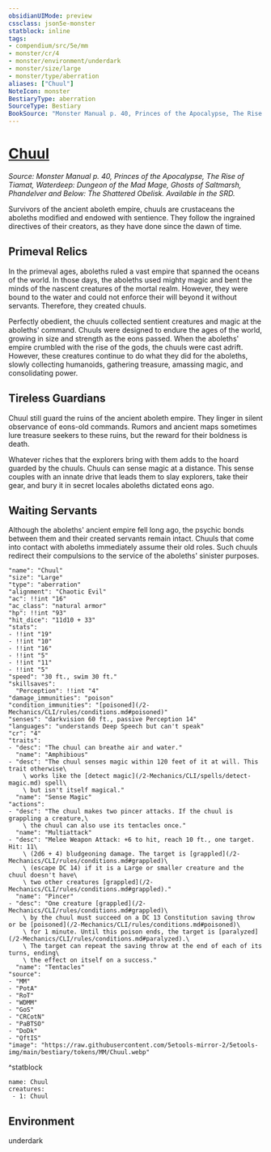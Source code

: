 ```yaml
---
obsidianUIMode: preview
cssclass: json5e-monster
statblock: inline
tags:
- compendium/src/5e/mm
- monster/cr/4
- monster/environment/underdark
- monster/size/large
- monster/type/aberration
aliases: ["Chuul"]
NoteIcon: monster
BestiaryType: aberration
SourceType: Bestiary
BookSource: "Monster Manual p. 40, Princes of the Apocalypse, The Rise of Tiamat, Waterdeep: Dungeon of the Mad Mage, Ghosts of Saltmarsh, Phandelver and Below: The Shattered Obelisk. Available in the SRD."
---
```

# [Chuul](2-Mechanics/CLI/bestiary/aberration/chuul.md)
*Source: Monster Manual p. 40, Princes of the Apocalypse, The Rise of Tiamat, Waterdeep: Dungeon of the Mad Mage, Ghosts of Saltmarsh, Phandelver and Below: The Shattered Obelisk. Available in the SRD.*  

Survivors of the ancient aboleth empire, chuuls are crustaceans the aboleths modified and endowed with sentience. They follow the ingrained directives of their creators, as they have done since the dawn of time.

## Primeval Relics

In the primeval ages, aboleths ruled a vast empire that spanned the oceans of the world. In those days, the aboleths used mighty magic and bent the minds of the nascent creatures of the mortal realm. However, they were bound to the water and could not enforce their will beyond it without servants. Therefore, they created chuuls.

Perfectly obedient, the chuuls collected sentient creatures and magic at the aboleths' command. Chuuls were designed to endure the ages of the world, growing in size and strength as the eons passed. When the aboleths' empire crumbled with the rise of the gods, the chuuls were cast adrift. However, these creatures continue to do what they did for the aboleths, slowly collecting humanoids, gathering treasure, amassing magic, and consolidating power.

## Tireless Guardians

Chuul still guard the ruins of the ancient aboleth empire. They linger in silent observance of eons-old commands. Rumors and ancient maps sometimes lure treasure seekers to these ruins, but the reward for their boldness is death.

Whatever riches that the explorers bring with them adds to the hoard guarded by the chuuls. Chuuls can sense magic at a distance. This sense couples with an innate drive that leads them to slay explorers, take their gear, and bury it in secret locales aboleths dictated eons ago.

## Waiting Servants

Although the aboleths' ancient empire fell long ago, the psychic bonds between them and their created servants remain intact. Chuuls that come into contact with aboleths immediately assume their old roles. Such chuuls redirect their compulsions to the service of the aboleths' sinister purposes.

```statblock
"name": "Chuul"
"size": "Large"
"type": "aberration"
"alignment": "Chaotic Evil"
"ac": !!int "16"
"ac_class": "natural armor"
"hp": !!int "93"
"hit_dice": "11d10 + 33"
"stats":
- !!int "19"
- !!int "10"
- !!int "16"
- !!int "5"
- !!int "11"
- !!int "5"
"speed": "30 ft., swim 30 ft."
"skillsaves":
  "Perception": !!int "4"
"damage_immunities": "poison"
"condition_immunities": "[poisoned](/2-Mechanics/CLI/rules/conditions.md#poisoned)"
"senses": "darkvision 60 ft., passive Perception 14"
"languages": "understands Deep Speech but can't speak"
"cr": "4"
"traits":
- "desc": "The chuul can breathe air and water."
  "name": "Amphibious"
- "desc": "The chuul senses magic within 120 feet of it at will. This trait otherwise\
    \ works like the [detect magic](/2-Mechanics/CLI/spells/detect-magic.md) spell\
    \ but isn't itself magical."
  "name": "Sense Magic"
"actions":
- "desc": "The chuul makes two pincer attacks. If the chuul is grappling a creature,\
    \ the chuul can also use its tentacles once."
  "name": "Multiattack"
- "desc": "Melee Weapon Attack: +6 to hit, reach 10 ft., one target. Hit: 11\
    \ (2d6 + 4) bludgeoning damage. The target is [grappled](/2-Mechanics/CLI/rules/conditions.md#grappled)\
    \ (escape DC 14) if it is a Large or smaller creature and the chuul doesn't have\
    \ two other creatures [grappled](/2-Mechanics/CLI/rules/conditions.md#grappled)."
  "name": "Pincer"
- "desc": "One creature [grappled](/2-Mechanics/CLI/rules/conditions.md#grappled)\
    \ by the chuul must succeed on a DC 13 Constitution saving throw or be [poisoned](/2-Mechanics/CLI/rules/conditions.md#poisoned)\
    \ for 1 minute. Until this poison ends, the target is [paralyzed](/2-Mechanics/CLI/rules/conditions.md#paralyzed).\
    \ The target can repeat the saving throw at the end of each of its turns, ending\
    \ the effect on itself on a success."
  "name": "Tentacles"
"source":
- "MM"
- "PotA"
- "RoT"
- "WDMM"
- "GoS"
- "CRCotN"
- "PaBTSO"
- "DoDk"
- "QftIS"
"image": "https://raw.githubusercontent.com/5etools-mirror-2/5etools-img/main/bestiary/tokens/MM/Chuul.webp"
```
^statblock

```encounter-table
name: Chuul
creatures:
 - 1: Chuul
```

## Environment

underdark
